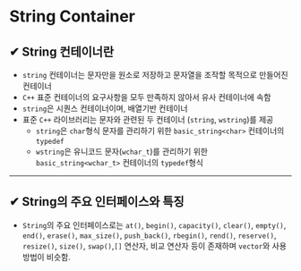 ﻿# String Container
## ✔ String 컨테이너란
  - `string` 컨테이너는 문자만을 원소로 저장하고 문자열을 조작할 목적으로 만들어진 컨테이너
  - `C++` 표준 컨테이너의 요구사항을 모두 만족하지 않아서 유사 컨테이너에 속함
  - `string`은 시퀀스 컨테이너이며, 배열기반 컨테이너
  - 표준 `C++` 라이브러리는 문자와 관련된 두 컨테이너 (`string`, `wstring`)를 제공
    - `string`은 `char`형식 문자를 관리하기 위한 `basic_string<char>` 컨테이너의 `typedef`
    - `wstring`은 유니코드 문자(`wchar_t`)를 관리하기 위한 `basic_string<wchar_t>` 컨테이너의 `typedef`형식

___
## ✔ String의 주요 인터페이스와 특징
 - `String`의 주요 인터페이스로는 `at()`, `begin()`, `capacity()`, 
 `clear()`, `empty()`, `end()`, `erase()`, `max_size()`, `push_back()`,
`rbegin()`, `rend()`, `reserve()`, `resize()`, `size()`, `swap()`,`[]` 연산자,
비교 연산자 등이 존재하며 `vector`와 사용방법이 비슷함.
